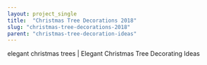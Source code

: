 ```yaml
---
layout: project_single
title:  "Christmas Tree Decorations 2018"
slug: "christmas-tree-decorations-2018"
parent: "christmas-tree-decoration-ideas"
---
```

elegant christmas trees | Elegant Christmas Tree Decorating Ideas